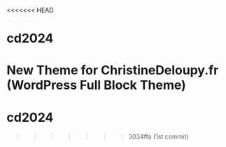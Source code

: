 <<<<<<< HEAD
# cd2024
New Theme for ChristineDeloupy.fr  (WordPress Full Block Theme)
=======
# cd2024
>>>>>>> 3034ffa (1st commit)
